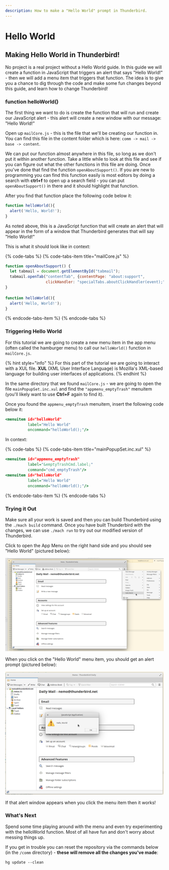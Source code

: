 ```yaml
---
description: How to make a "Hello World" prompt in Thunderbird.
---
```


# Hello World

## Making Hello World in Thunderbird!

No project is a real project without a Hello World guide. In this guide we will create a function in JavaScript that triggers an alert that says "Hello World!" - then we will add a menu item that triggers that function. The idea is to give you a chance to dig through the code and make some fun changes beyond this guide, and learn how to change Thunderbird!

### function helloWorld\(\)

The first thing we want to do is create the function that will run and create our JavaScript alert - this alert will create a new window with our message: "Hello World!"

Open up `mailCore.js` - this is the file that we'll be creating our function in. You can find this file in the content folder which is here: `comm -> mail -> base -> content`.

We can put our function almost anywhere in this file, so long as we don't put it within another function. Take a little while to look at this file and see if you can figure out what the other functions in this file are doing. Once you've done that find the function `openAboutSupport()`. If you are new to programming you can find this function easily is most editors by doing a search with **ctrl+f** to open up a search field - you can put `openAboutSupport()` in there and it should highlight that function. 

After you find that function place the following code below it:

```js
function helloWorld(){
  alert('Hello, World!');
}
```

As noted above, this is a JavaScript function that will create an alert that will appear in the form of a window that Thunderbird generates that will say "Hello World!"

This is what it should look like in context:

{% code-tabs %}
{% code-tabs-item title="mailCore.js" %}
```js
function openAboutSupport() {
  let tabmail = document.getElementById("tabmail");
  tabmail.openTab("contentTab", {contentPage: "about:support",
                  clickHandler: "specialTabs.aboutClickHandler(event);" });
}

function helloWorld(){
  alert('Hello, World!');
}
```
{% endcode-tabs-item %}
{% endcode-tabs %}

### Triggering Hello World

For this tutorial we are going to create a new menu item in the app menu \(often called the hamburger menu\) to call our `helloWorld()` function in `mailCore.js`.

{% hint style="info" %}
For this part of the tutorial we are going to interact with a XUL file. **XUL** \(XML User Interface Language\) is Mozilla's XML-based language for building user interfaces of applications.
{% endhint %}

In the same directory that we found `mailCore.js` - we are going to open the file `mainPopupSet.inc.xul` and find the `"appmenu_emptyTrash"` menuitem \(you'll likely want to use **Ctrl+F** again to find it\).

Once you found the `appmenu_emptyTrash` menuitem, insert the following code below it:

```xul
<menuitem id="helloWorld"
          label="Hello World"
          oncommand="helloWorld();"/>
```

In context:

{% code-tabs %}
{% code-tabs-item title="mainPopupSet.inc.xul" %}
```xul
<menuitem id="appmenu_emptyTrash"
          label="&emptyTrashCmd.label;"
          command="cmd_emptyTrash"/>
<menuitem id="helloWorld"
          label="Hello World"
          oncommand="helloWorld();"/>
```
{% endcode-tabs-item %}
{% endcode-tabs %}

### Trying it Out

Make sure all your work is saved and then you can build Thunderbird using the `./mach build` command. Once you have built Thunderbird with the changes, we can use `./mach run` to try out our modified version of Thunderbird.

Click to open the App Menu on the right hand side and you should see "Hello World" \(pictured below\):

![Hello World in the App Menu](../.gitbook/assets/hello_world_element.png)

When you click on the "Hello World" menu item, you should get an alert prompt \(pictured below\):

![](../.gitbook/assets/hello-world-javascript-alert%20%281%29.png)

If that alert window appears when you click the menu item then it works!

### What's Next

Spend some time playing around with the menu and even try experimenting with the helloWorld function. Most of all have fun and don't worry about messing things up. 

If you get in trouble you can reset the repository via the commands below \(in the `/comm` directory\) - **these will remove all the changes you've made**:

```shell
hg update --clean
```



